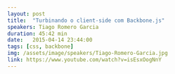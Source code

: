 ```yaml
---
layout: post
title:  "Turbinando o client-side com Backbone.js"
speakers: Tiago Romero Garcia
duration: 45:42 min
date:   2015-04-14 23:44:00
tags: [css, backbone]
img: /assets/image/speakers/Tiago-Romero-Garcia.jpg
link: https://www.youtube.com/watch?v=isEsxOogNnY
---
```


